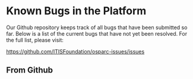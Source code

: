 # Known Bugs in the Platform

Our Github repository keeps track of all bugs that have been submitted so far. Below is a list of the current bugs that have not yet been resolved. For the full list, please visit: 

https://github.com/ITISFoundation/osparc-issues/issues


## From Github
<div id="script_1"></div>
<script type="text/javascript">
    var urlToGetAllOpenBugs = "https://api.github.com/repos/ITISFoundation/osparc-issues/issues?state=open&labels=bug&sort:reactions-+1-desc";
    $(document).ready(function () {
        $.getJSON(urlToGetAllOpenBugs, function (allIssues) {
            $.each(allIssues, function (i, issue) {
                $("#script_1")
                    .append("</br><b>" + issue.number + " - " + issue.title + "</b></br>")
                    .append("created at: " + issue.created_at)
                    .append("&nbsp;<a href="+issue.html_url+">link</a></br>");
                });
        });
    });
</script> 